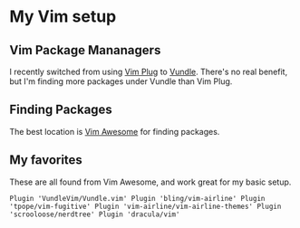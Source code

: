 # My Vim setup

## Vim Package Mananagers

I recently switched from using [Vim Plug](https://github.com/junegunn/vim-plug) to [Vundle](https://github.com/VundleVim/Vundle.vim). There's no real benefit, but I'm finding more packages under Vundle than Vim Plug. 

## Finding Packages

The best location is [Vim Awesome](https://vimawesome.com) for finding packages. 

## My favorites 

These are all found from Vim Awesome, and work great for my basic setup. 

`
Plugin 'VundleVim/Vundle.vim'
Plugin 'bling/vim-airline'
Plugin 'tpope/vim-fugitive'
Plugin 'vim-airline/vim-airline-themes'
Plugin 'scrooloose/nerdtree'
Plugin 'dracula/vim'
`




